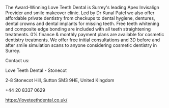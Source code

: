 The Award-Winning Love Teeth Dental is Surrey's leading Apex Invisalign Provider and smile makeover clinic. Led by Dr Kunal Patel we also offer affordable private dentistry from checkups to dental hygiene, dentures, dental crowns and dental implants for missing teeth. Free teeth whitening and composite edge bonding are included with all teeth straightening treatments. 0% finance & monthly payment plans are available for cosmetic dentistry treatments. We offer free initial consultations and 3D before and after smile simulation scans to anyone considering cosmetic dentistry in Surrey.


Contact us:

Love Teeth Dental - Stonecot

2-8 Stonecot Hill, Sutton SM3 9HE, United Kingdom

+44 20 8337 0629

https://loveteethdental.co.uk/
